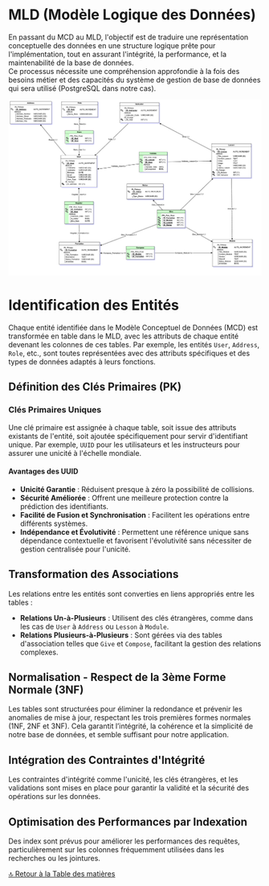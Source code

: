 # MLD (Modèle Logique des Données)

En passant du MCD au MLD, l'objectif est de traduire une représentation conceptuelle des données en une structure logique prête pour l'implémentation, tout en assurant l'intégrité, la performance, et la maintenabilité de la base de données.  
Ce processus nécessite une compréhension approfondie à la fois des besoins métier et des capacités du système de gestion de base de données qui sera utilisé (PostgreSQL dans notre cas).

![Représentation MLD](../Assets/Images/MLD-7mai2024.png)

# Identification des Entités

Chaque entité identifiée dans le Modèle Conceptuel de Données (MCD) est transformée en table dans le MLD, avec les attributs de chaque entité devenant les colonnes de ces tables. Par exemple, les entités `User`, `Address`, `Role`, etc., sont toutes représentées avec des attributs spécifiques et des types de données adaptés à leurs fonctions.

## Définition des Clés Primaires (PK)

### Clés Primaires Uniques

Une clé primaire est assignée à chaque table, soit issue des attributs existants de l'entité, soit ajoutée spécifiquement pour servir d'identifiant unique. Par exemple, `UUID` pour les utilisateurs et les instructeurs pour assurer une unicité à l'échelle mondiale.

#### Avantages des UUID

- **Unicité Garantie** : Réduisent presque à zéro la possibilité de collisions.
- **Sécurité Améliorée** : Offrent une meilleure protection contre la prédiction des identifiants.
- **Facilité de Fusion et Synchronisation** : Facilitent les opérations entre différents systèmes.
- **Indépendance et Évolutivité** : Permettent une référence unique sans dépendance contextuelle et favorisent l'évolutivité sans nécessiter de gestion centralisée pour l'unicité.

## Transformation des Associations

Les relations entre les entités sont converties en liens appropriés entre les tables :

- **Relations Un-à-Plusieurs** : Utilisent des clés étrangères, comme dans les cas de `User` à `Address` ou `Lesson` à `Module`.
- **Relations Plusieurs-à-Plusieurs** : Sont gérées via des tables d'association telles que `Give` et `Compose`, facilitant la gestion des relations complexes.

## Normalisation - Respect de la 3ème Forme Normale (3NF)

Les tables sont structurées pour éliminer la redondance et prévenir les anomalies de mise à jour, respectant les trois premières formes normales (1NF, 2NF et 3NF). Cela garantit l’intégrité, la cohérence et la simplicité de notre base de données, et semble suffisant pour notre application.

## Intégration des Contraintes d'Intégrité

Les contraintes d'intégrité comme l'unicité, les clés étrangères, et les validations sont mises en place pour garantir la validité et la sécurité des opérations sur les données.

## Optimisation des Performances par Indexation

Des index sont prévus pour améliorer les performances des requêtes, particulièrement sur les colonnes fréquemment utilisées dans les recherches ou les jointures.

[🔝 Retour à la Table des matières](../../README.md#table-des-matieres)
